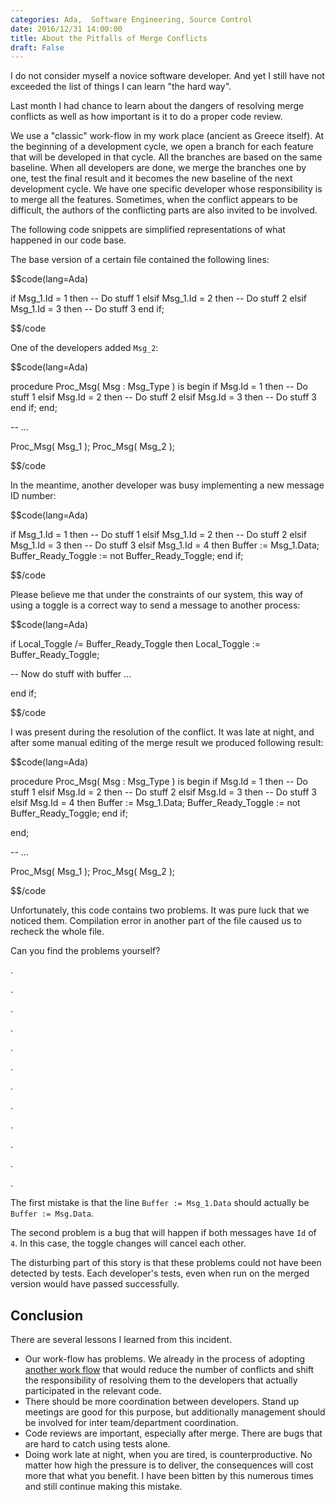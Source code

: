 ```yaml
---
categories: Ada,  Software Engineering, Source Control
date: 2016/12/31 14:00:00
title: About the Pitfalls of Merge Conflicts
draft: False
---
```


I do not consider myself a novice software developer. And yet I still have not exceeded the list of things I can learn "the hard way".

Last month I had chance to learn about the dangers of resolving merge conflicts as well as how important is it to do a proper code review.

We use a "classic" work-flow in my work place (ancient as Greece itself). At the beginning of a development cycle, we open a branch for each feature that will be developed in that cycle. All the branches are based on the same baseline. When all developers are done, we merge the branches one by one, test the final result and it becomes the new baseline of the next development cycle. We have one specific developer whose responsibility is to merge all the features. Sometimes, when the conflict appears to be difficult, the authors of the conflicting parts are also invited to be involved. 

The following code snippets are simplified representations of what happened in our code base.

The base version of a certain file contained the following lines:

$$code(lang=Ada)

if    Msg_1.Id = 1 then
   -- Do stuff 1
elsif Msg_1.Id = 2 then
   -- Do stuff 2
elsif Msg_1.Id = 3 then
   -- Do stuff 3
end if;

$$/code

One of the developers added ```Msg_2```:

$$code(lang=Ada)

procedure Proc_Msg( Msg : Msg_Type ) is
begin
   if    Msg.Id = 1 then
      -- Do stuff 1
   elsif Msg.Id = 2 then
      -- Do stuff 2
   elsif Msg.Id = 3 then
      -- Do stuff 3
   end if;
end;

-- ...

Proc_Msg( Msg_1 );
Proc_Msg( Msg_2 );

$$/code

In the meantime, another developer was busy implementing a new message ID number:

$$code(lang=Ada)

if    Msg_1.Id = 1 then
   -- Do stuff 1
elsif Msg_1.Id = 2 then
   -- Do stuff 2
elsif Msg_1.Id = 3 then
   -- Do stuff 3
elsif Msg_1.Id = 4 then
   Buffer := Msg_1.Data;
   Buffer_Ready_Toggle := not Buffer_Ready_Toggle;
end if;

$$/code

Please believe me that under the constraints of our system, this way of using a toggle is a correct way to send a message to another process:

$$code(lang=Ada)

if Local_Toggle /= Buffer_Ready_Toggle then
   Local_Toggle := Buffer_Ready_Toggle;

   -- Now do stuff with buffer ...
   
end if;

$$/code


I was present during the resolution of the conflict. It was late at night, and after some manual editing of the merge result we produced following result:

$$code(lang=Ada)

procedure Proc_Msg( Msg : Msg_Type ) is
begin
   if    Msg.Id = 1 then
      -- Do stuff 1
   elsif Msg.Id = 2 then
      -- Do stuff 2
   elsif Msg.Id = 3 then
      -- Do stuff 3
   elsif Msg.Id = 4 then
      Buffer := Msg_1.Data;
      Buffer_Ready_Toggle := not Buffer_Ready_Toggle;
   end if;

end;

-- ...

Proc_Msg( Msg_1 );
Proc_Msg( Msg_2 );

$$/code

Unfortunately, this code contains two problems. It was pure luck that we noticed them. Compilation error in another part of the file caused us to recheck the whole file.

Can you find the problems yourself?


.

.

.

.

.

.

.

.

.

.

.

.

The first mistake is that the line ```Buffer := Msg_1.Data``` should actually be ```Buffer := Msg.Data```.

The second problem is a bug that will happen if both messages have ```Id``` of ```4```. In this case, the toggle changes will cancel each other.

The disturbing part of this story is that these problems could not have been detected by tests. Each developer's tests, even when run on the merged version would have passed successfully. 




## Conclusion

There are several lessons I learned from this incident.

* Our work-flow has problems. We already in the process of adopting [another work flow](http://nvie.com/posts/a-successful-git-branching-model/) that would reduce the number of conflicts and shift the responsibility of resolving them to the developers that actually participated in the relevant code.
* There should be more coordination between developers. Stand up meetings are good for this purpose, but additionally management should be involved for inter team/department coordination.
* Code reviews are important, especially after merge. There are bugs that are hard to catch using tests alone.
* Doing work late at night, when you are tired, is counterproductive. No matter how high the pressure is to deliver, the consequences will cost more that what you benefit. I have been bitten by this numerous times and still continue making this mistake.
